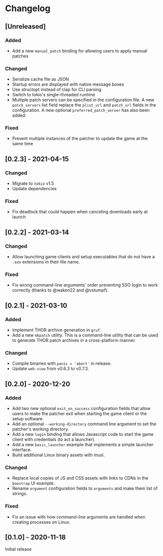 # Changelog

## [Unreleased]
### Added
- Add a new `manual_patch` binding for allowing users to apply manual patches

### Changed
- Serialize cache file as JSON
- Startup errors are displayed with native message boxes
- Use structopt instead of clap for CLI parsing
- Switch to tokio's single-threaded runtime
- Multiple patch servers can be specified in the configuration file.
  A new `patch_servers` list field replace the `plist_url` and `patch_url`
  fields in the configuration. A new optional `preferred_patch_server` has also
  been added.

### Fixed
- Prevent multiple instances of the patcher to update the game at the same time

## [0.2.3] - 2021-04-15
### Changed
- Migrate to `tokio` v1.5
- Update dependencies

### Fixed
- Fix deadlock that could happen when canceling downloads early at launch

## [0.2.2] - 2021-03-14
### Changed
- Allow launching game clients and setup executables that do not have a `.exe`
  extensions in their file name.

### Fixed
- Fix wrong command-line arguments' order preventing SSO login to work correctly
  (thanks to @waken22 and @vstumpf).

## [0.2.1] - 2021-03-10
### Added
- Implement THOR archive generation in `gruf`.
- Add a new `mkpatch` utility. This is a command-line utility that can be used
  to generate THOR patch archives in a cross-platform manner.

### Changed
- Compile binaries with `panic = 'abort'` in release.
- Update `web-view` from v0.6.3 to v0.7.3.

## [0.2.0] - 2020-12-20
### Added
- Add two new optional `exit_on_success` configuration fields that allow users
  to make the patcher exit when starting the game client or the setup software.
- Add an optional `--working-directory` command line argument to set the
  patcher's working directory.
- Add a new `login` binding that allows Javascript code to start the game
  client with credentials (to act a launcher).
- Add a new `basic_launcher` example that implements a simple launcher
  interface.
- Build additional Linux binary assets with musl.

### Changed
- Replace local copies of JS and CSS assets with links to CDNs in the
  `boostrap` UI example.
- Rename `argument` configuration fields to `arguments` and make them list of
  strings.

### Fixed
- Fix an issue with how command-line arguments are handled when creating
  processes on Linux.

## [0.1.0] - 2020-11-18
Initial release